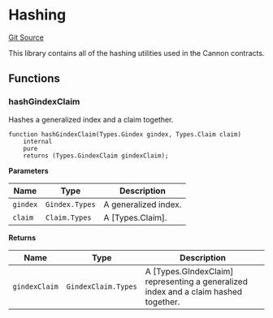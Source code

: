 # Hashing
[Git Source](https://github.com/ethereum-optimism/cannon-v2-contracts/blob/896a9e7a2e7769b1273deb0b0a9ed4c533f56f75/src/lib/LibHashing.sol)

This library contains all of the hashing utilities used in the Cannon contracts.


## Functions
### hashGindexClaim

Hashes a generalized index and a claim together.


```solidity
function hashGindexClaim(Types.Gindex gindex, Types.Claim claim)
    internal
    pure
    returns (Types.GindexClaim gindexClaim);
```
**Parameters**

|Name|Type|Description|
|----|----|-----------|
|`gindex`|`Gindex.Types`|A generalized index.|
|`claim`|`Claim.Types`|A [Types.Claim].|

**Returns**

|Name|Type|Description|
|----|----|-----------|
|`gindexClaim`|`GindexClaim.Types`|A [Types.GIndexClaim] representing a generalized index and a claim hashed together.|


